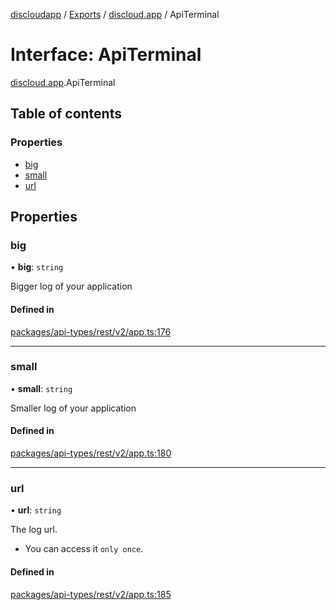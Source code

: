 [discloudapp](../README.md) / [Exports](../modules.md) / [discloud.app](../modules/discloud_app.md) / ApiTerminal

# Interface: ApiTerminal

[discloud.app](../modules/discloud_app.md).ApiTerminal

## Table of contents

### Properties

- [big](discloud_app.ApiTerminal.md#big)
- [small](discloud_app.ApiTerminal.md#small)
- [url](discloud_app.ApiTerminal.md#url)

## Properties

### big

• **big**: `string`

Bigger log of your application

#### Defined in

[packages/api-types/rest/v2/app.ts:176](https://github.com/discloud/discloud.app/blob/9c516a5/packages/api-types/rest/v2/app.ts#L176)

___

### small

• **small**: `string`

Smaller log of your application

#### Defined in

[packages/api-types/rest/v2/app.ts:180](https://github.com/discloud/discloud.app/blob/9c516a5/packages/api-types/rest/v2/app.ts#L180)

___

### url

• **url**: `string`

The log url.
- You can access it `only once`.

#### Defined in

[packages/api-types/rest/v2/app.ts:185](https://github.com/discloud/discloud.app/blob/9c516a5/packages/api-types/rest/v2/app.ts#L185)
